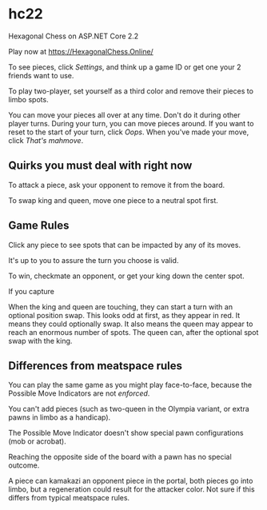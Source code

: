 # hc22
Hexagonal Chess on ASP.NET Core 2.2

Play now at https://HexagonalChess.Online/

To see pieces, click *Settings*, and think up a game ID or get one your 2 friends want to use. 

To play two-player, set yourself as a third color and remove their pieces to limbo spots.

You can move your pieces all over at any time. Don't do it during other player turns.
During your turn, you can move pieces around. If you want to reset to the start of your turn,
click *Oops*. When you've made your move, click *That's mahmove*.

## Quirks you must deal with right now

To attack a piece, ask your opponent to remove it from the board.

To swap king and queen, move one piece to a neutral spot first.

## Game Rules

Click any piece to see spots that can be impacted by any of its moves.

It's up to you to assure the turn you choose is valid.

To win, checkmate an opponent, or get your king down the center spot.

If you capture

When the king and queen are touching, they can start a turn with an optional position swap.
This looks odd at first, as they appear in red. It means they could optionally swap.
It also means the queen may appear to reach an enormous number of spots. 
The queen can, after the optional spot swap with the king. 

## Differences from meatspace rules

You can play the same game as you might play face-to-face, because the Possible Move Indicators are not _enforced_.

You can't add pieces (such as two-queen in the Olympia variant, or extra pawns in limbo as a handicap).

The Possible Move Indicator doesn't show special pawn configurations (mob or acrobat). 

Reaching the opposite side of the board with a pawn has no special outcome.

A piece can kamakazi an opponent piece in the portal, both pieces go into limbo, but a regeneration could result for the attacker color. Not sure if this differs from typical meatspace rules.
